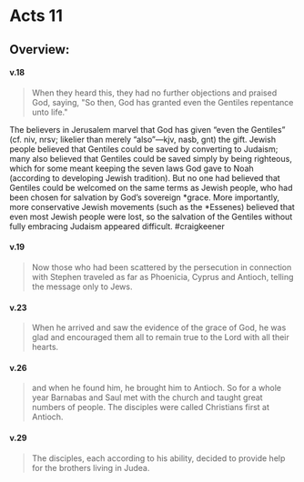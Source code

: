 # Acts 11

## Overview:


#### v.18
>When they heard this, they had no further objections and praised God, saying, "So then, God has granted even the Gentiles repentance unto life."

The believers in Jerusalem marvel that God has given “even the Gentiles” (cf. niv, nrsv; likelier than merely “also”—kjv, nasb, gnt) the gift. Jewish people believed that Gentiles could be saved by converting to Judaism; many also believed that Gentiles could be saved simply by being righteous, which for some meant keeping the seven laws God gave to Noah (according to developing Jewish tradition). But no one had believed that Gentiles could be welcomed on the same terms as Jewish people, who had been chosen for salvation by God’s sovereign \*grace. More importantly, more conservative Jewish movements (such as the \*Essenes) believed that even most Jewish people were lost, so the salvation of the Gentiles without fully embracing Judaism appeared difficult.
#craigkeener 

#### v.19
>Now those who had been scattered by the persecution in connection with Stephen traveled as far as Phoenicia, Cyprus and Antioch, telling the message only to Jews.


#### v.23
>When he arrived and saw the evidence of the grace of God, he was glad and encouraged them all to remain true to the Lord with all their hearts.

#### v.26
>and when he found him, he brought him to Antioch. So for a whole year Barnabas and Saul met with the church and taught great numbers of people. The disciples were called Christians first at Antioch.


#### v.29
>The disciples, each according to his ability, decided to provide help for the brothers living in Judea.




